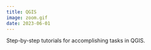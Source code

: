 ```yaml
---
title: QGIS
image: zoom.gif
date: 2023-06-01
---
```


Step-by-step tutorials for accomplishing tasks in QGIS.